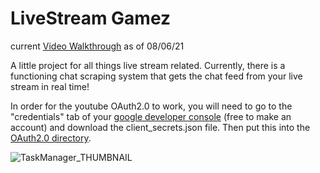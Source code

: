 # LiveStream Gamez
current [Video Walkthrough](https://www.youtube.com/watch?v=5p7jGhb4sBw) as of 08/06/21

A little project for all things live stream related.  Currently, there is a functioning chat scraping system that gets the chat feed from your live stream in real time!

In order for the youtube OAuth2.0 to work, you will need to go to the "credentials" tab of your [google developer console](https://console.cloud.google.com/apis/credentials) (free to make an account) and download the client_secrets.json file.  Then put this into the [OAuth2.0 directory](https://github.com/ACB-prgm/LiveStreamGamez.nosync/tree/master/ProjectFiles/OAuth2).

![TaskManager_THUMBNAIL](https://user-images.githubusercontent.com/63984796/136270351-0d0e40d7-eb9b-4de4-a471-ba79307c3a16.png)
